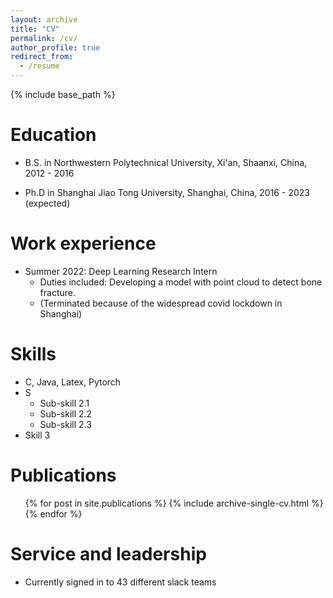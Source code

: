 ```yaml
---
layout: archive
title: "CV"
permalink: /cv/
author_profile: true
redirect_from:
  - /resume
---
```


{% include base_path %}

Education
======
* B.S. in Northwestern Polytechnical University, Xi'an, Shaanxi, China, 2012 - 2016

* Ph.D in Shanghai Jiao Tong University, Shanghai, China, 2016 - 2023 (expected)

Work experience
======
* Summer 2022: Deep Learning Research Intern
  * Duties included: Developing a model with point cloud to detect bone fracture.
  * (Terminated because of the widespread covid lockdown in Shanghai)

<!-- * Fall 2015: Research Assistant
  * Github University
  * Duties included: Merging pull requests
  * Supervisor: Professor Hub -->
  
Skills
======
* C, Java, Latex, Pytorch
* S
  * Sub-skill 2.1
  * Sub-skill 2.2
  * Sub-skill 2.3
* Skill 3

Publications
======
  <ul>{% for post in site.publications %}
    {% include archive-single-cv.html %}
  {% endfor %}</ul>
  
<!-- Talks
======
  <ul>{% for post in site.talks %}
    {% include archive-single-talk-cv.html %}
  {% endfor %}</ul>
  
Teaching
======
  <ul>{% for post in site.teaching %}
    {% include archive-single-cv.html %}
  {% endfor %}</ul>
   -->
Service and leadership
======
* Currently signed in to 43 different slack teams
